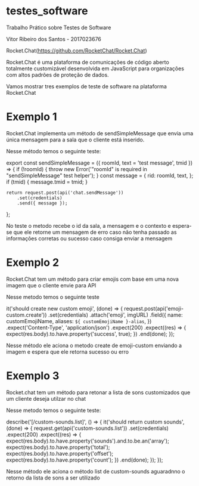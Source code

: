 # testes_software
Trabalho Prático sobre Testes de Software

Vitor Ribeiro dos Santos - 2017023676

Rocket.Chat(https://github.com/RocketChat/Rocket.Chat)

Rocket.Chat é uma plataforma de comunicações de código aberto totalmente customizável desenvolvida em JavaScript para organizações com altos padrões de proteção de dados.

Vamos mostrar tres exemplos de teste de software na plataforma Rocket.Chat

# Exemplo 1

Rocket.Chat implementa um método de sendSimpleMessage que envia uma única mensagem para a sala que o cliente está inserido.

Nesse método temos o seguinte teste:

export const sendSimpleMessage = ({ roomId, text = 'test message', tmid }) => {
	if (!roomId) {
		throw new Error('"roomId" is required in "sendSimpleMessage" test helper');
	}
	const message = {
		rid: roomId,
		text,
	};
	if (tmid) {
		message.tmid = tmid;
	}

	return request.post(api('chat.sendMessage'))
		.set(credentials)
		.send({ message });
};

No teste o metodo recebe o id da sala, a mensagem e o contexto e espera-se que ele retorne um mensagem de erro caso não tenha passado as informações corretas ou sucesso caso consiga enviar a mensagem


# Exemplo 2

Rocket.Chat tem um método para criar emojis com base em uma nova imagem que o cliente envie para API

Nesse metodo temos o seguinte teste

it('should create new custom emoji', (done) => {
			request.post(api('emoji-custom.create'))
				.set(credentials)
				.attach('emoji', imgURL)
				.field({
					name: customEmojiName,
					aliases: `${ customEmojiName }-alias`,
				})
				.expect('Content-Type', 'application/json')
				.expect(200)
				.expect((res) => {
					expect(res.body).to.have.property('success', true);
				})
				.end(done);
		});
    
Nesse método ele aciona o metodo create de emoji-custom enviando a imagem e espera que ele retorna sucesso ou erro

# Exemplo 3

Rocket.chat tem um método para retonar a lista de sons customizados que um cliente deseja utilzar no chat

Nesse metodo temos o seguinte teste:

describe('[/custom-sounds.list]', () => {
		it('should return custom sounds', (done) => {
			request.get(api('custom-sounds.list'))
				.set(credentials)
				.expect(200)
				.expect((res) => {
					expect(res.body).to.have.property('sounds').and.to.be.an('array');
					expect(res.body).to.have.property('total');
					expect(res.body).to.have.property('offset');
					expect(res.body).to.have.property('count');
				})
				.end(done);
		});
	});
  
Nesse método ele aciona o método list de custom-sounds aguaradnno o retorno da lista de sons a ser utilizado

